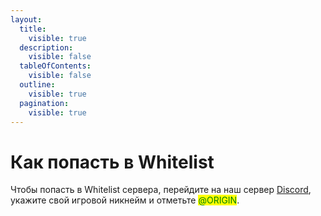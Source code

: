 ```yaml
---
layout:
  title:
    visible: true
  description:
    visible: false
  tableOfContents:
    visible: false
  outline:
    visible: true
  pagination:
    visible: true
---
```


# Как попасть в Whitelist

Чтобы попасть в Whitelist сервера, перейдите на наш сервер [Discord](https://discord.gg/ZBUYYz8Ecg), укажите свой игровой никнейм и отметьте <mark style="color:green;">@ORIGIN</mark>.
